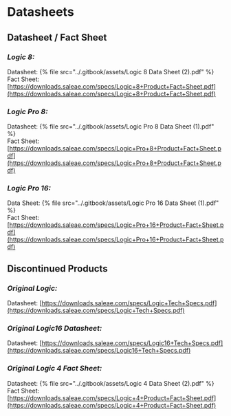 # Datasheets

## **Datasheet / Fact Sheet**

### *Logic 8:*
Datasheet: {% file src="../.gitbook/assets/Logic 8 Data Sheet (2).pdf" %}\
Fact Sheet:  [https://downloads.saleae.com/specs/Logic+8+Product+Fact+Sheet.pdf](https://downloads.saleae.com/specs/Logic+8+Product+Fact+Sheet.pdf)

### *Logic Pro 8:*
Datasheet: {% file src="../.gitbook/assets/Logic Pro 8 Data Sheet (1).pdf" %}\
Fact Sheet: [https://downloads.saleae.com/specs/Logic+Pro+8+Product+Fact+Sheet.pdf](https://downloads.saleae.com/specs/Logic+Pro+8+Product+Fact+Sheet.pdf)

### *Logic Pro 16:*
Data Sheet: {% file src="../.gitbook/assets/Logic Pro 16 Data Sheet (1).pdf" %}\
Fact Sheet: [https://downloads.saleae.com/specs/Logic+Pro+16+Product+Fact+Sheet.pdf](https://downloads.saleae.com/specs/Logic+Pro+16+Product+Fact+Sheet.pdf)




## **Discontinued Products**

### *Original Logic:*
Datasheet: [https://downloads.saleae.com/specs/Logic+Tech+Specs.pdf](https://downloads.saleae.com/specs/Logic+Tech+Specs.pdf)

### *Original Logic16 Datasheet:*
Datasheet: [https://downloads.saleae.com/specs/Logic16+Tech+Specs.pdf](https://downloads.saleae.com/specs/Logic16+Tech+Specs.pdf)

### *Original Logic 4 Fact Sheet:*
Datasheet: {% file src="../.gitbook/assets/Logic 4 Data Sheet (2).pdf" %}\
Fact Sheet: [https://downloads.saleae.com/specs/Logic+4+Product+Fact+Sheet.pdf](https://downloads.saleae.com/specs/Logic+4+Product+Fact+Sheet.pdf)


